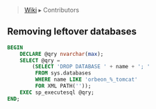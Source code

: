 > [Wiki](Home) ▸ Contributors

## Removing leftover databases

```sql
BEGIN
    DECLARE @qry nvarchar(max);
    SELECT @qry = 
        (SELECT 'DROP DATABASE ' + name + '; ' 
         FROM sys.databases 
         WHERE name LIKE 'orbeon_%_tomcat'
         FOR XML PATH(''));
    EXEC sp_executesql @qry;
END;  
```